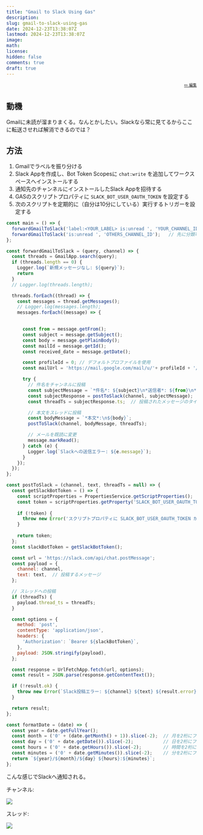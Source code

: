 ```yaml
---
title: "Gmail to Slack Using Gas"
description: 
slug: gmail-to-slack-using-gas
date: 2024-12-23T13:38:07Z
lastmod: 2024-12-23T13:38:07Z
image: 
math: 
license: 
hidden: false
comments: true
draft: true
---
```


<font size="1" align="right">

[✏️ 編集](https://github.com/yamamoto-yuta/yamamoto-yuta.github.io/blob/main/content/post/gmail-to-slack-using-gas/index.md)

</font>

## 動機

Gmailに未読が溜まりまくる。なんとかしたい。Slackなら常に見てるからここに転送させれば解消できるのでは？

## 方法

1. Gmailでラベルを振り分ける
1. Slack Appを作成し、Bot Token Scopesに `chat:write` を追加してワークスペースへインストールする
1. 通知先のチャンネルにインストールしたSlack Appを招待する
1. GASのスクリプトプロパティに `SLACK_BOT_USER_OAUTH_TOKEN` を設定する
1. 次のスクリプトを定期的に（自分は10分にしている）実行するトリガーを設定する

```javascript
const main = () => {
  forwardGmailToSlack('label:<YOUR_LABEL> is:unread ', 'YOUR_CHANNEL_ID');
  forwardGmailToSlack('is:unread ', 'OTHERS_CHANNEL_ID');   // 先に分類可能な未読メールを転送させてから、最後に残った未読を転送させること
};

const forwardGmailToSlack = (query, channel) => {
  const threads = GmailApp.search(query);
  if (threads.length == 0) {
    Logger.log(`新規メッセージなし: ${query}`);
    return
  }
  // Logger.log(threads.length);

  threads.forEach((thread) => {
    const messages = thread.getMessages();
    // Logger.log(messages.length);
    messages.forEach((message) => {

    
      const from = message.getFrom();
      const subject = message.getSubject();
      const body = message.getPlainBody();
      const mailId = message.getId();
      const received_date = message.getDate();

      const profileId = 0; // デフォルトプロファイルを使用
      const mailUrl = 'https://mail.google.com/mail/u/'+ profileId + '/#inbox/' + mailId;

      try {
        // 件名をチャンネルに投稿
        const subjectMessage = `*件名*: ${subject}\n*送信者*: ${from}\n*受信日時*: ${formatDate(received_date)}\n*メールURL*: ${mailUrl}`;
        const subjectResponse = postToSlack(channel, subjectMessage);
        const threadTs = subjectResponse.ts;  // 投稿されたメッセージのタイムスタンプ

        // 本文をスレッドに投稿
        const bodyMessage = `*本文*:\n${body}`;
        postToSlack(channel, bodyMessage, threadTs);

        // メールを既読に変更
        message.markRead();
      } catch (e) {
        Logger.log(`Slackへの送信エラー: ${e.message}`);
      }
    });
  });
};

const postToSlack = (channel, text, threadTs = null) => {
  const getSlackBotToken = () => {
    const scriptProperties = PropertiesService.getScriptProperties();
    const token = scriptProperties.getProperty('SLACK_BOT_USER_OAUTH_TOKEN');
    
    if (!token) {
      throw new Error('スクリプトプロパティに SLACK_BOT_USER_OAUTH_TOKEN が見つかりません。');
    }
    
    return token;
  };
  const slackBotToken = getSlackBotToken();

  const url = 'https://slack.com/api/chat.postMessage';
  const payload = {
    channel: channel,
    text: text,  // 投稿するメッセージ
  };

  // スレッドへの投稿
  if (threadTs) {
    payload.thread_ts = threadTs;
  }

  const options = {
    method: 'post',
    contentType: 'application/json',
    headers: {
      'Authorization': `Bearer ${slackBotToken}`,
    },
    payload: JSON.stringify(payload),
  };

  const response = UrlFetchApp.fetch(url, options);
  const result = JSON.parse(response.getContentText());

  if (!result.ok) {
    throw new Error(`Slack投稿エラー: ${channel} ${text} ${result.error}`);
  }

  return result;
};

const formatDate = (date) => {
  const year = date.getFullYear();
  const month = ('0' + (date.getMonth() + 1)).slice(-2);  // 月を2桁にフォーマット
  const day = ('0' + date.getDate()).slice(-2);           // 日を2桁にフォーマット
  const hours = ('0' + date.getHours()).slice(-2);        // 時間を2桁にフォーマット
  const minutes = ('0' + date.getMinutes()).slice(-2);    // 分を2桁にフォーマット
  return `${year}/${month}/${day} ${hours}:${minutes}`;
};
```

こんな感じでSlackへ通知される。

チャンネル:

![](https://github.com/user-attachments/assets/01877625-5fe5-4ba6-b599-271e2b0732f9)

スレッド:

![](https://github.com/user-attachments/assets/62f89735-37d7-40d5-9168-c91601c3e31a)
